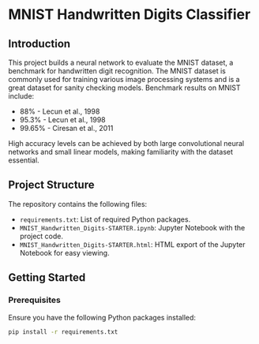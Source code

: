 # MNIST Handwritten Digits Classifier

## Introduction

This project builds a neural network to evaluate the MNIST dataset, a benchmark for handwritten digit recognition. The MNIST dataset is commonly used for training various image processing systems and is a great dataset for sanity checking models. Benchmark results on MNIST include:

- 88% - Lecun et al., 1998
- 95.3% - Lecun et al., 1998
- 99.65% - Ciresan et al., 2011

High accuracy levels can be achieved by both large convolutional neural networks and small linear models, making familiarity with the dataset essential.

## Project Structure

The repository contains the following files:

- `requirements.txt`: List of required Python packages.
- `MNIST_Handwritten_Digits-STARTER.ipynb`: Jupyter Notebook with the project code.
- `MNIST_Handwritten_Digits-STARTER.html`: HTML export of the Jupyter Notebook for easy viewing.

## Getting Started

### Prerequisites

Ensure you have the following Python packages installed:

```bash
pip install -r requirements.txt
